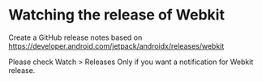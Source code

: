 # Watching the release of Webkit

Create a GitHub release notes based on https://developer.android.com/jetpack/androidx/releases/webkit

Please check Watch > Releases Only if you want a notification for Webkit release.
